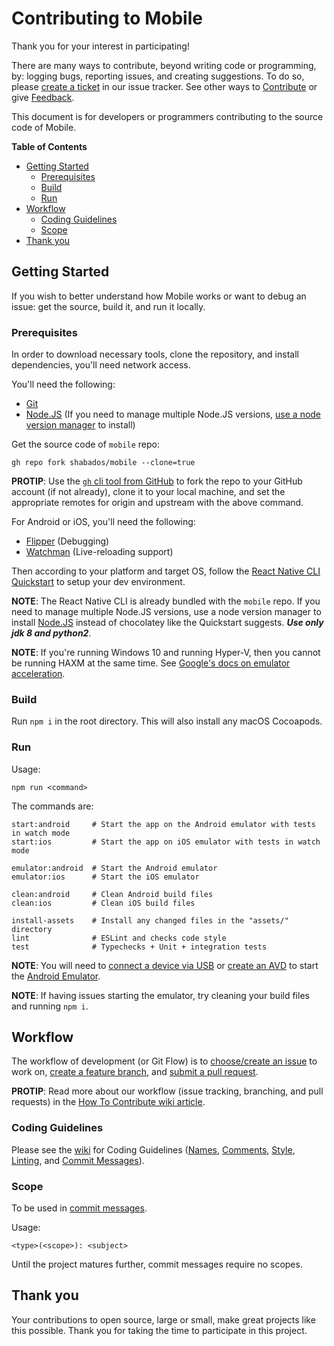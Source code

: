 # Contributing to Mobile

Thank you for your interest in participating!

There are many ways to contribute, beyond writing code or programming, by: logging bugs, reporting issues, and creating suggestions. To do so, please [create a ticket](https://github.com/shabados/mobile/issues/new) in our issue tracker. See other ways to [Contribute](README.md#Contributing) or give [Feedback](README.md#Feedback).

This document is for developers or programmers contributing to the source code of Mobile.

**Table of Contents**

- [Getting Started](#getting-started)
  - [Prerequisites](#prerequisites)
  - [Build](#build)
  - [Run](#run)
- [Workflow](#workflow)
  - [Coding Guidelines](#coding-guidelines)
  - [Scope](#scope)
- [Thank you](#thank-you)

## Getting Started

If you wish to better understand how Mobile works or want to debug an issue: get the source, build it, and run it locally.

### Prerequisites

In order to download necessary tools, clone the repository, and install dependencies, you'll need network access.

You'll need the following:

- [Git](https://git-scm.com/)
- [Node.JS](https://nodejs.org) (If you need to manage multiple Node.JS versions, [use a node version manager](https://docs.npmjs.com/downloading-and-installing-node-js-and-npm) to install)

Get the source code of `mobile` repo:

```shell
gh repo fork shabados/mobile --clone=true
```

**PROTIP**: Use the [`gh` cli tool from GitHub](https://cli.github.com/) to fork the repo to your GitHub account (if not already), clone it to your local machine, and set the appropriate remotes for origin and upstream with the above command.

For Android or iOS, you'll need the following:

- [Flipper](https://fbflipper.com/) (Debugging)
- [Watchman](https://facebook.github.io/watchman/docs/install.html) (Live-reloading support)

Then according to your platform and target OS, follow the [React Native CLI Quickstart](https://reactnative.dev/docs/environment-setup) to setup your dev environment.

**NOTE**: The React Native CLI is already bundled with the `mobile` repo. If you need to manage multiple Node.JS versions, use a node version manager to install [Node.JS](https://docs.npmjs.com/downloading-and-installing-node-js-and-npm) instead of chocolatey like the Quickstart suggests. **_Use only jdk 8 and python2_**.

**NOTE**: If you're running Windows 10 and running Hyper-V, then you cannot be running HAXM at the same time. See [Google's docs on emulator acceleration](https://developer.android.com/studio/run/emulator-acceleration.html#vm-windows).

### Build

Run `npm i` in the root directory. This will also install any macOS Cocoapods.

### Run

Usage:

```shell
npm run <command>
```

The commands are:

```shell
start:android     # Start the app on the Android emulator with tests in watch mode
start:ios         # Start the app on iOS emulator with tests in watch mode

emulator:android  # Start the Android emulator
emulator:ios      # Start the iOS emulator

clean:android     # Clean Android build files
clean:ios         # Clean iOS build files

install-assets    # Install any changed files in the "assets/" directory
lint              # ESLint and checks code style
test              # Typechecks + Unit + integration tests
```

**NOTE**: You will need to [connect a device via USB](https://developer.android.com/studio/run/device#connect) or [create an AVD](https://developer.android.com/studio/run/managing-avds#createavd) to start the [Android Emulator](https://developer.android.com/studio/run/emulator).

**NOTE**: If having issues starting the emulator, try cleaning your build files and running `npm i`.

## Workflow

The workflow of development (or Git Flow) is to [choose/create an issue](https://github.com/shabados/mobile/issues) to work on, [create a feature branch](https://github.com/shabados/.github/wiki/How-to-Contribute#branches), and [submit a pull request](https://github.com/shabados/.github/wiki/How-to-Contribute#pull-requests).

**PROTIP**: Read more about our workflow (issue tracking, branching, and pull requests) in the [How To Contribute wiki article](https://github.com/shabados/.github/wiki/How-to-Contribute).

### Coding Guidelines

Please see the [wiki](https://github.com/shabados/.github/wiki/How-to-Contribute#coding-guidelines) for Coding Guidelines ([Names](https://github.com/shabados/.github/wiki/How-to-Contribute#41-names), [Comments](https://github.com/shabados/.github/wiki/How-to-Contribute#42-comments), [Style](https://github.com/shabados/.github/wiki/How-to-Contribute#43-style), [Linting](https://github.com/shabados/.github/wiki/How-to-Contribute#44-linting), and [Commit Messages](https://github.com/shabados/.github/wiki/How-to-Contribute#45-commit-messages)).

### Scope

To be used in [commit messages](https://github.com/shabados/.github/wiki/How-to-Contribute#45-commit-messages).

Usage:

```shell
<type>(<scope>): <subject>
```

Until the project matures further, commit messages require no scopes.

<!-- ```shell
backend
frontend
``` -->

## Thank you

Your contributions to open source, large or small, make great projects like this possible. Thank you for taking the time to participate in this project.
